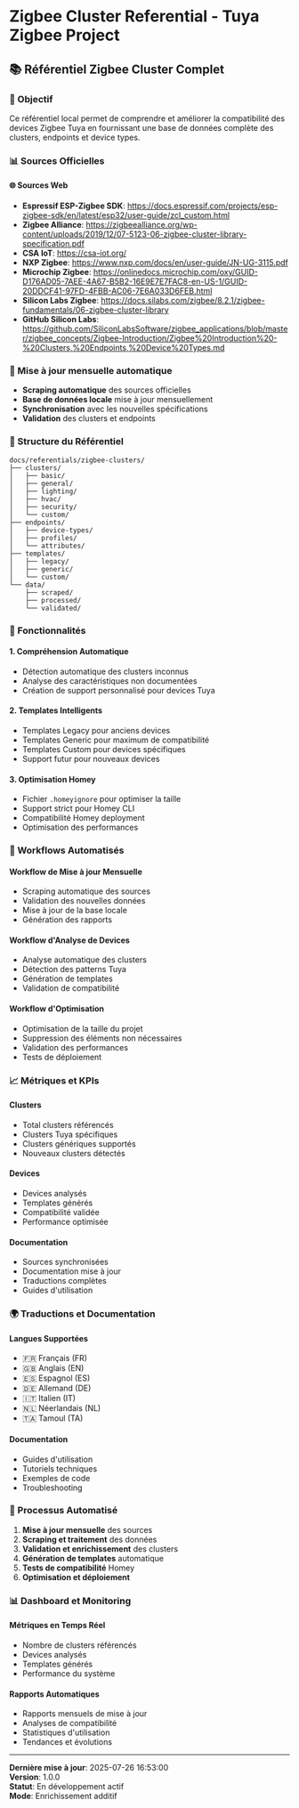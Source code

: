 # Zigbee Cluster Referential - Tuya Zigbee Project

## 📚 Référentiel Zigbee Cluster Complet

### 🎯 Objectif
Ce référentiel local permet de comprendre et améliorer la compatibilité des devices Zigbee Tuya en fournissant une base de données complète des clusters, endpoints et device types.

### 📊 Sources Officielles

#### 🌐 Sources Web
- **Espressif ESP-Zigbee SDK**: https://docs.espressif.com/projects/esp-zigbee-sdk/en/latest/esp32/user-guide/zcl_custom.html
- **Zigbee Alliance**: https://zigbeealliance.org/wp-content/uploads/2019/12/07-5123-06-zigbee-cluster-library-specification.pdf
- **CSA IoT**: https://csa-iot.org/
- **NXP Zigbee**: https://www.nxp.com/docs/en/user-guide/JN-UG-3115.pdf
- **Microchip Zigbee**: https://onlinedocs.microchip.com/oxy/GUID-D176AD05-7AEE-4A67-B5B2-16E9E7E7FAC8-en-US-1/GUID-20DDCF41-97FD-4FBB-AC06-7E6A033D6FEB.html
- **Silicon Labs Zigbee**: https://docs.silabs.com/zigbee/8.2.1/zigbee-fundamentals/06-zigbee-cluster-library
- **GitHub Silicon Labs**: https://github.com/SiliconLabsSoftware/zigbee_applications/blob/master/zigbee_concepts/Zigbee-Introduction/Zigbee%20Introduction%20-%20Clusters,%20Endpoints,%20Device%20Types.md

### 🔄 Mise à jour mensuelle automatique
- **Scraping automatique** des sources officielles
- **Base de données locale** mise à jour mensuellement
- **Synchronisation** avec les nouvelles spécifications
- **Validation** des clusters et endpoints

### 📁 Structure du Référentiel

```
docs/referentials/zigbee-clusters/
├── clusters/
│   ├── basic/
│   ├── general/
│   ├── lighting/
│   ├── hvac/
│   ├── security/
│   └── custom/
├── endpoints/
│   ├── device-types/
│   ├── profiles/
│   └── attributes/
├── templates/
│   ├── legacy/
│   ├── generic/
│   └── custom/
└── data/
    ├── scraped/
    ├── processed/
    └── validated/
```

### 🎯 Fonctionnalités

#### 1. **Compréhension Automatique**
- Détection automatique des clusters inconnus
- Analyse des caractéristiques non documentées
- Création de support personnalisé pour devices Tuya

#### 2. **Templates Intelligents**
- Templates Legacy pour anciens devices
- Templates Generic pour maximum de compatibilité
- Templates Custom pour devices spécifiques
- Support futur pour nouveaux devices

#### 3. **Optimisation Homey**
- Fichier `.homeyignore` pour optimiser la taille
- Support strict pour Homey CLI
- Compatibilité Homey deployment
- Optimisation des performances

### 🔧 Workflows Automatisés

#### Workflow de Mise à jour Mensuelle
- Scraping automatique des sources
- Validation des nouvelles données
- Mise à jour de la base locale
- Génération des rapports

#### Workflow d'Analyse de Devices
- Analyse automatique des clusters
- Détection des patterns Tuya
- Génération de templates
- Validation de compatibilité

#### Workflow d'Optimisation
- Optimisation de la taille du projet
- Suppression des éléments non nécessaires
- Validation des performances
- Tests de déploiement

### 📈 Métriques et KPIs

#### Clusters
- Total clusters référencés
- Clusters Tuya spécifiques
- Clusters génériques supportés
- Nouveaux clusters détectés

#### Devices
- Devices analysés
- Templates générés
- Compatibilité validée
- Performance optimisée

#### Documentation
- Sources synchronisées
- Documentation mise à jour
- Traductions complètes
- Guides d'utilisation

### 🌍 Traductions et Documentation

#### Langues Supportées
- 🇫🇷 Français (FR)
- 🇬🇧 Anglais (EN)
- 🇪🇸 Espagnol (ES)
- 🇩🇪 Allemand (DE)
- 🇮🇹 Italien (IT)
- 🇳🇱 Néerlandais (NL)
- 🇹🇦 Tamoul (TA)

#### Documentation
- Guides d'utilisation
- Tutoriels techniques
- Exemples de code
- Troubleshooting

### 🔄 Processus Automatisé

1. **Mise à jour mensuelle** des sources
2. **Scraping et traitement** des données
3. **Validation et enrichissement** des clusters
4. **Génération de templates** automatique
5. **Tests de compatibilité** Homey
6. **Optimisation et déploiement**

### 📊 Dashboard et Monitoring

#### Métriques en Temps Réel
- Nombre de clusters référencés
- Devices analysés
- Templates générés
- Performance du système

#### Rapports Automatiques
- Rapports mensuels de mise à jour
- Analyses de compatibilité
- Statistiques d'utilisation
- Tendances et évolutions

---

**Dernière mise à jour**: 2025-07-26 16:53:00  
**Version**: 1.0.0  
**Statut**: En développement actif  
**Mode**: Enrichissement additif 

